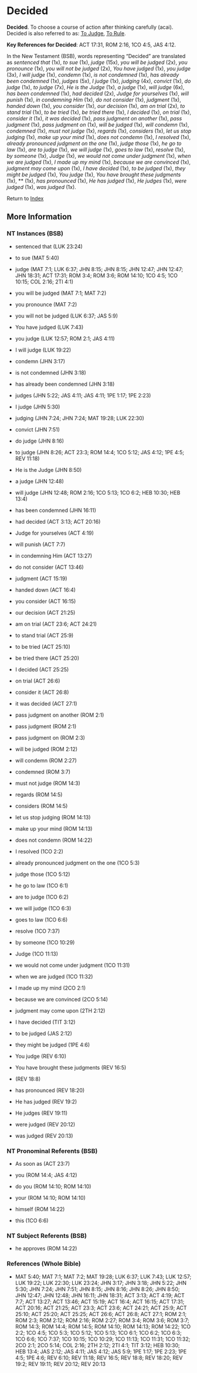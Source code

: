 # Decided
**Decided**. 
To choose a course of action after thinking carefully (acai). 
Decided is also referred to as: 
[To Judge](Judge.2.md), [To Rule](Rule.md). 


**Key References for Decided**: 
ACT 17:31, ROM 2:16, 1CO 4:5, JAS 4:12. 




In the New Testament (BSB), words representing “Decided” are translated as 
*sentenced that* (1x), *to sue* (1x), *judge* (15x), *you will be judged* (2x), *you pronounce* (1x), *you will not be judged* (2x), *You have judged* (1x), *you judge* (3x), *I will judge* (1x), *condemn* (1x), *is not condemned* (1x), *has already been condemned* (1x), *judges* (5x), *I judge* (1x), *judging* (4x), *convict* (1x), *do judge* (1x), *to judge* (7x), *He is the Judge* (1x), *a judge* (1x), *will judge* (6x), *has been condemned* (1x), *had decided* (2x), *Judge for yourselves* (1x), *will punish* (1x), *in condemning Him* (1x), *do not consider* (1x), *judgment* (1x), *handed down* (1x), *you consider* (1x), *our decision* (1x), *am on trial* (2x), *to stand trial* (1x), *to be tried* (1x), *be tried there* (1x), *I decided* (1x), *on trial* (1x), *consider it* (1x), *it was decided* (1x), *pass judgment on another* (1x), *pass judgment* (1x), *pass judgment on* (1x), *will be judged* (1x), *will condemn* (1x), *condemned* (1x), *must not judge* (1x), *regards* (1x), *considers* (1x), *let us stop judging* (1x), *make up your mind* (1x), *does not condemn* (1x), *I resolved* (1x), *already pronounced judgment on the one* (1x), *judge those* (1x), *he go to law* (1x), *are to judge* (1x), *we will judge* (1x), *goes to law* (1x), *resolve* (1x), *by someone* (1x), *Judge* (1x), *we would not come under judgment* (1x), *when we are judged* (1x), *I made up my mind* (1x), *because we are convinced* (1x), *judgment may come upon* (1x), *I have decided* (1x), *to be judged* (1x), *they might be judged* (1x), *You judge* (1x), *You have brought these judgments* (1x), ** (1x), *has pronounced* (1x), *He has judged* (1x), *He judges* (1x), *were judged* (1x), *was judged* (1x). 


Return to [Index](00-Index.md)

## More Information

### NT Instances (BSB)

* sentenced that (LUK 23:24)

* to sue (MAT 5:40)

* judge (MAT 7:1; LUK 6:37; JHN 8:15; JHN 8:15; JHN 12:47; JHN 12:47; JHN 18:31; ACT 17:31; ROM 3:4; ROM 3:6; ROM 14:10; 1CO 4:5; 1CO 10:15; COL 2:16; 2TI 4:1)

* you will be judged (MAT 7:1; MAT 7:2)

* you pronounce (MAT 7:2)

* you will not be judged (LUK 6:37; JAS 5:9)

* You have judged (LUK 7:43)

* you judge (LUK 12:57; ROM 2:1; JAS 4:11)

* I will judge (LUK 19:22)

* condemn (JHN 3:17)

* is not condemned (JHN 3:18)

* has already been condemned (JHN 3:18)

* judges (JHN 5:22; JAS 4:11; JAS 4:11; 1PE 1:17; 1PE 2:23)

* I judge (JHN 5:30)

* judging (JHN 7:24; JHN 7:24; MAT 19:28; LUK 22:30)

* convict (JHN 7:51)

* do judge (JHN 8:16)

* to judge (JHN 8:26; ACT 23:3; ROM 14:4; 1CO 5:12; JAS 4:12; 1PE 4:5; REV 11:18)

* He is the Judge (JHN 8:50)

* a judge (JHN 12:48)

* will judge (JHN 12:48; ROM 2:16; 1CO 5:13; 1CO 6:2; HEB 10:30; HEB 13:4)

* has been condemned (JHN 16:11)

* had decided (ACT 3:13; ACT 20:16)

* Judge for yourselves (ACT 4:19)

* will punish (ACT 7:7)

* in condemning Him (ACT 13:27)

* do not consider (ACT 13:46)

* judgment (ACT 15:19)

* handed down (ACT 16:4)

* you consider (ACT 16:15)

* our decision (ACT 21:25)

* am on trial (ACT 23:6; ACT 24:21)

* to stand trial (ACT 25:9)

* to be tried (ACT 25:10)

* be tried there (ACT 25:20)

* I decided (ACT 25:25)

* on trial (ACT 26:6)

* consider it (ACT 26:8)

* it was decided (ACT 27:1)

* pass judgment on another (ROM 2:1)

* pass judgment (ROM 2:1)

* pass judgment on (ROM 2:3)

* will be judged (ROM 2:12)

* will condemn (ROM 2:27)

* condemned (ROM 3:7)

* must not judge (ROM 14:3)

* regards (ROM 14:5)

* considers (ROM 14:5)

* let us stop judging (ROM 14:13)

* make up your mind (ROM 14:13)

* does not condemn (ROM 14:22)

* I resolved (1CO 2:2)

* already pronounced judgment on the one (1CO 5:3)

* judge those (1CO 5:12)

* he go to law (1CO 6:1)

* are to judge (1CO 6:2)

* we will judge (1CO 6:3)

* goes to law (1CO 6:6)

* resolve (1CO 7:37)

* by someone (1CO 10:29)

* Judge (1CO 11:13)

* we would not come under judgment (1CO 11:31)

* when we are judged (1CO 11:32)

* I made up my mind (2CO 2:1)

* because we are convinced (2CO 5:14)

* judgment may come upon (2TH 2:12)

* I have decided (TIT 3:12)

* to be judged (JAS 2:12)

* they might be judged (1PE 4:6)

* You judge (REV 6:10)

* You have brought these judgments (REV 16:5)

*  (REV 18:8)

* has pronounced (REV 18:20)

* He has judged (REV 19:2)

* He judges (REV 19:11)

* were judged (REV 20:12)

* was judged (REV 20:13)



### NT Pronominal Referents (BSB)

* As soon as (ACT 23:7)

* you (ROM 14:4; JAS 4:12)

* do you (ROM 14:10; ROM 14:10)

* your (ROM 14:10; ROM 14:10)

* himself (ROM 14:22)

* this (1CO 6:6)



### NT Subject Referents (BSB)

* he approves (ROM 14:22)



### References (Whole Bible)

* MAT 5:40; MAT 7:1; MAT 7:2; MAT 19:28; LUK 6:37; LUK 7:43; LUK 12:57; LUK 19:22; LUK 22:30; LUK 23:24; JHN 3:17; JHN 3:18; JHN 5:22; JHN 5:30; JHN 7:24; JHN 7:51; JHN 8:15; JHN 8:16; JHN 8:26; JHN 8:50; JHN 12:47; JHN 12:48; JHN 16:11; JHN 18:31; ACT 3:13; ACT 4:19; ACT 7:7; ACT 13:27; ACT 13:46; ACT 15:19; ACT 16:4; ACT 16:15; ACT 17:31; ACT 20:16; ACT 21:25; ACT 23:3; ACT 23:6; ACT 24:21; ACT 25:9; ACT 25:10; ACT 25:20; ACT 25:25; ACT 26:6; ACT 26:8; ACT 27:1; ROM 2:1; ROM 2:3; ROM 2:12; ROM 2:16; ROM 2:27; ROM 3:4; ROM 3:6; ROM 3:7; ROM 14:3; ROM 14:4; ROM 14:5; ROM 14:10; ROM 14:13; ROM 14:22; 1CO 2:2; 1CO 4:5; 1CO 5:3; 1CO 5:12; 1CO 5:13; 1CO 6:1; 1CO 6:2; 1CO 6:3; 1CO 6:6; 1CO 7:37; 1CO 10:15; 1CO 10:29; 1CO 11:13; 1CO 11:31; 1CO 11:32; 2CO 2:1; 2CO 5:14; COL 2:16; 2TH 2:12; 2TI 4:1; TIT 3:12; HEB 10:30; HEB 13:4; JAS 2:12; JAS 4:11; JAS 4:12; JAS 5:9; 1PE 1:17; 1PE 2:23; 1PE 4:5; 1PE 4:6; REV 6:10; REV 11:18; REV 16:5; REV 18:8; REV 18:20; REV 19:2; REV 19:11; REV 20:12; REV 20:13




